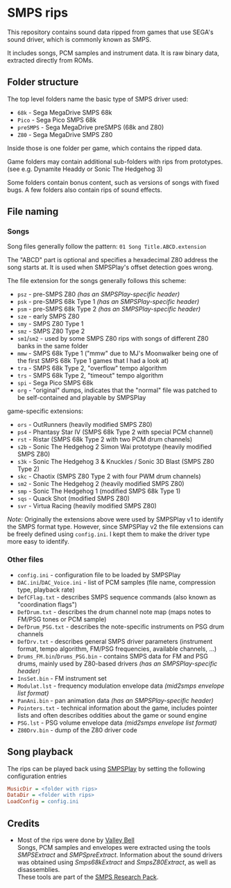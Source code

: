 # SMPS rips

This repository contains sound data ripped from games that use SEGA's sound driver, which is commonly known as SMPS.

It includes songs, PCM samples and instrument data. It is raw binary data, extracted directly from ROMs.

## Folder structure

The top level folders name the basic type of SMPS driver used:

- `68k` - Sega MegaDrive SMPS 68k
- `Pico` - Sega Pico SMPS 68k
- `preSMPS` - Sega MegaDrive preSMPS (68k and Z80)
- `Z80` - Sega MegaDrive SMPS Z80

Inside those is one folder per game, which contains the ripped data.

Game folders may contain additional sub-folders with rips from prototypes.
(see e.g. Dynamite Headdy or Sonic The Hedgehog 3)

Some folders contain bonus content, such as versions of songs with fixed bugs.
A few folders also contain rips of sound effects.

## File naming

### Songs

Song files generally follow the pattern: `01 Song Title.ABCD.extension`

The "ABCD" part is optional and specifies a hexadecimal Z80 address the song starts at. It is used when SMPSPlay's offset detection goes wrong.

The file extension for the songs generally follows this scheme:

- `psz` - pre-SMPS Z80 *(has an SMPSPlay-specific header)*
- `psk` - pre-SMPS 68k Type 1 *(has an SMPSPlay-specific header)*
- `psm` - pre-SMPS 68k Type 2 *(has an SMPSPlay-specific header)*
- `sze` - early SMPS Z80
- `smy` - SMPS Z80 Type 1
- `smz` - SMPS Z80 Type 2
- `sm1`/`sm2` - used by some SMPS Z80 rips with songs of different Z80 banks in the same folder
- `mmw` - SMPS 68k Type 1 ("mmw" due to MJ's Moonwalker being one of the first SMPS 68k Type 1 games that I had a look at)
- `tra` - SMPS 68k Type 2, "overflow" tempo algorithm
- `trs` - SMPS 68k Type 2, "timeout" tempo algorithm
- `spi` - Sega Pico SMPS 68k
- `org` - "original" dumps, indicates that the "normal" file was patched to be self-contained and playable by SMPSPlay

game-specific extensions:

- `ors` - OutRunners (heavily modified SMPS Z80)
- `ps4` - Phantasy Star IV (SMPS 68k Type 2 with special PCM channel)
- `rst` - Ristar (SMPS 68k Type 2 with two PCM drum channels)
- `s2b` - Sonic The Hedgehog 2 Simon Wai prototype (heavily modified SMPS Z80)
- `s3k` - Sonic The Hedgehog 3 & Knuckles / Sonic 3D Blast (SMPS Z80 Type 2)
- `skc` - Chaotix (SMPS Z80 Type 2 with four PWM drum channels)
- `sm2` - Sonic The Hedgehog 2 (heavily modified SMPS Z80)
- `smp` - Sonic The Hedgehog 1 (modified SMPS 68k Type 1)
- `sqs` - Quack Shot (modified SMPS Z80)
- `svr` - Virtua Racing (heavily modified SMPS Z80)

*Note:* Originally the extensions above were used by SMPSPlay v1 to identify the SMPS format type.
However, since SMPSPlay v2 the file extensions can be freely defined using `config.ini`.
I kept them to make the driver type more easy to identify.

### Other files

- `config.ini` - configuration file to be loaded by SMPSPlay
- `DAC.ini`/`DAC_Voice.ini` - list of PCM samples (file name, compression type, playback rate)
- `DefCFlag.txt` - describes SMPS sequence commands (also known as "coordination flags")
- `DefDrum.txt` - describes the drum channel note map (maps notes to FM/PSG tones or PCM sample)
- `DefDrum_PSG.txt` - describes the note-specific instruments on PSG drum channels
- `DefDrv.txt` - describes general SMPS driver parameters (instrument format, tempo algorithm, FM/PSG frequencies, available channels, ...)
- `Drums_FM.bin`/`Drums_PSG.bin` - contains SMPS data for FM and PSG drums, mainly used by Z80-based drivers *(has an SMPSPlay-specific header)*
- `InsSet.bin` - FM instrument set
- `Modulat.lst` - frequency modulation envelope data *(mid2smps envelope list format)*
- `PanAni.bin` - pan animation data *(has an SMPSPlay-specific header)*
- `Pointers.txt` - technical information about the game, includes pointer lists and often describes oddities about the game or sound engine
- `PSG.lst` - PSG volume envelope data *(mid2smps envelope list format)*
- `Z80Drv.bin` - dump of the Z80 driver code

## Song playback

The rips can be played back using [SMPSPlay](https://github.com/ValleyBell/SMPSPlay) by setting the following configuration entries

```ini
MusicDir = <folder with rips>
DataDir = <folder with rips>
LoadConfig = config.ini
```

## Credits

- Most of the rips were done by [Valley Bell](https://github.com/ValleyBell)  
  Songs, PCM samples and envelopes were extracted using the tools *SMPSExtract* and *SMPSpreExtract*.
  Information about the sound drivers was obtained using *Smps68kExtract* and *SmpsZ80Extract*, as well as disassemblies.  
  These tools are part of the [SMPS Research Pack](https://forums.sonicretro.org/index.php?threads/valley-bells-smps-research.32473/).
